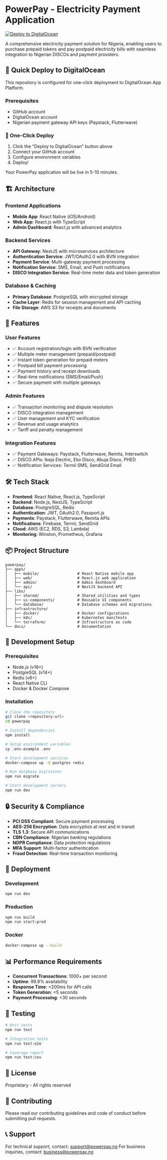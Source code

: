 # PowerPay - Electricity Payment Application

[![Deploy to DigitalOcean](https://www.deploytodo.com/do-btn-blue.svg)](https://cloud.digitalocean.com/apps/new?repo=https://github.com/YOUR_USERNAME/PowerPay/tree/main)

A comprehensive electricity payment solution for Nigeria, enabling users to purchase prepaid tokens and pay postpaid electricity bills with seamless integration to Nigerian DISCOs and payment providers.

## 🚀 Quick Deploy to DigitalOcean

This repository is configured for one-click deployment to DigitalOcean App Platform.

### Prerequisites
- GitHub account
- DigitalOcean account  
- Nigerian payment gateway API keys (Paystack, Flutterwave)

### 🎯 One-Click Deploy
1. Click the "Deploy to DigitalOcean" button above
2. Connect your GitHub account
3. Configure environment variables
4. Deploy!

Your PowerPay application will be live in 5-10 minutes.

## 🏗️ Architecture

### Frontend Applications
- **Mobile App**: React Native (iOS/Android)
- **Web App**: React.js with TypeScript
- **Admin Dashboard**: React.js with advanced analytics

### Backend Services
- **API Gateway**: NestJS with microservices architecture
- **Authentication Service**: JWT/OAuth2.0 with BVN integration
- **Payment Service**: Multi-gateway payment processing
- **Notification Service**: SMS, Email, and Push notifications
- **DISCO Integration Service**: Real-time meter data and token generation

### Database & Caching
- **Primary Database**: PostgreSQL with encrypted storage
- **Cache Layer**: Redis for session management and API caching
- **File Storage**: AWS S3 for receipts and documents

## 🚀 Features

### User Features
- ✅ Account registration/login with BVN verification
- ✅ Multiple meter management (prepaid/postpaid)
- ✅ Instant token generation for prepaid meters
- ✅ Postpaid bill payment processing
- ✅ Payment history and receipt downloads
- ✅ Real-time notifications (SMS/Email/Push)
- ✅ Secure payment with multiple gateways

### Admin Features
- ✅ Transaction monitoring and dispute resolution
- ✅ DISCO integration management
- ✅ User management and KYC verification
- ✅ Revenue and usage analytics
- ✅ Tariff and penalty management

### Integration Features
- ✅ Payment Gateways: Paystack, Flutterwave, Remita, Interswitch
- ✅ DISCO APIs: Ikeja Electric, Eko Disco, Abuja Disco, PHED
- ✅ Notification Services: Termii SMS, SendGrid Email

## 🛠️ Tech Stack

- **Frontend**: React Native, React.js, TypeScript
- **Backend**: Node.js, NestJS, TypeScript
- **Database**: PostgreSQL, Redis
- **Authentication**: JWT, OAuth2.0, Passport.js
- **Payments**: Paystack, Flutterwave, Remita APIs
- **Notifications**: Firebase, Termii, SendGrid
- **Cloud**: AWS (EC2, RDS, S3, Lambda)
- **Monitoring**: Winston, Prometheus, Grafana

## 📦 Project Structure

```
powerpay/
├── apps/
│   ├── mobile/                 # React Native mobile app
│   ├── web/                    # React.js web application
│   ├── admin/                  # Admin dashboard
│   └── api/                    # NestJS backend API
├── libs/
│   ├── shared/                 # Shared utilities and types
│   ├── ui-components/          # Reusable UI components
│   └── database/               # Database schemas and migrations
├── infrastructure/
│   ├── docker/                 # Docker configurations
│   ├── k8s/                    # Kubernetes manifests
│   └── terraform/              # Infrastructure as code
└── docs/                       # Documentation
```

## 🔧 Development Setup

### Prerequisites
- Node.js (v18+)
- PostgreSQL (v14+)
- Redis (v6+)
- React Native CLI
- Docker & Docker Compose

### Installation
```bash
# Clone the repository
git clone <repository-url>
cd powerpay

# Install dependencies
npm install

# Setup environment variables
cp .env.example .env

# Start development services
docker-compose up -d postgres redis

# Run database migrations
npm run migrate

# Start development servers
npm run dev
```

## 🔒 Security & Compliance

- **PCI DSS Compliant**: Secure payment processing
- **AES-256 Encryption**: Data encryption at rest and in transit
- **TLS 1.3**: Secure API communications
- **CBN Compliance**: Nigerian banking regulations
- **NDPR Compliance**: Data protection regulations
- **MFA Support**: Multi-factor authentication
- **Fraud Detection**: Real-time transaction monitoring

## 🚀 Deployment

### Development
```bash
npm run dev
```

### Production
```bash
npm run build
npm run start:prod
```

### Docker
```bash
docker-compose up --build
```

## 📊 Performance Requirements

- **Concurrent Transactions**: 1000+ per second
- **Uptime**: 99.9% availability
- **Response Time**: <200ms for API calls
- **Token Generation**: <5 seconds
- **Payment Processing**: <30 seconds

## 🧪 Testing

```bash
# Unit tests
npm run test

# Integration tests
npm run test:e2e

# Coverage report
npm run test:cov
```

## 📄 License

Proprietary - All rights reserved

## 🤝 Contributing

Please read our contributing guidelines and code of conduct before submitting pull requests.

## 📞 Support

For technical support, contact: support@powerpay.ng
For business inquiries, contact: business@powerpay.ng